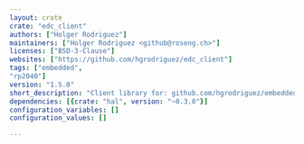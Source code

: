 ```yaml
---
layout: crate
crate: "edc_client"
authors: ["Holger Rodriguez"]
maintainers: ["Holger Rodriguez <github@roseng.ch>"]
licenses: ["BSD-3-Clause"]
websites: ["https://github.com/hgrodriguez/edc_client"]
tags: ["embedded",
"rp2040"]
version: "1.5.0"
short_description: "Client library for: github.com/hgrodriguez/embedded-dashboard-console"
dependencies: [{crate: "hal", version: "~0.3.0"}]
configuration_variables: []
configuration_values: []

---
```



